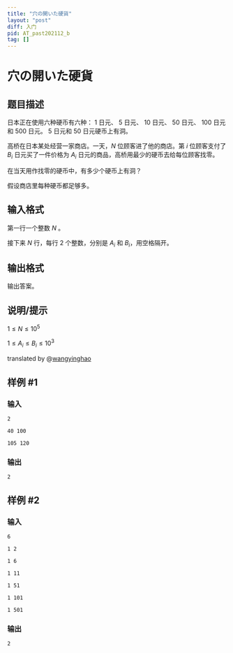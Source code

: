 ```yaml
---
title: "穴の開いた硬貨"
layout: "post"
diff: 入门
pid: AT_past202112_b
tag: []
---
```


# 穴の開いた硬貨

## 题目描述

日本正在使用六种硬币有六种： $1$ 日元、 $5$ 日元、 $10$ 日元、 $50$ 日元、 $100$ 日元和 $500$ 日元。 $5$ 日元和 $50$ 日元硬币上有洞。

高桥在日本某处经营一家商店。一天，$N$ 位顾客进了他的商店。第 $i$ 位顾客支付了 $B_i$ 日元买了一件价格为 $A_i$ 日元的商品，高桥用最少的硬币去给每位顾客找零。

在当天用作找零的硬币中，有多少个硬币上有洞？

假设商店里每种硬币都足够多。

## 输入格式

第一行一个整数 $N$  。

接下来 $N$ 行，每行 $2$ 个整数，分别是 $A_i$ 和 $B_i$，用空格隔开。

## 输出格式

输出答案。

## 说明/提示

$1\leq N\leq 10^5$

$1\leq A_i\leq B_i\leq 10^3$

translated by @[wangyinghao](https://www.luogu.com.cn/user/453759)

## 样例 #1

### 输入

```
2
40 100
105 120
```

### 输出

```
2
```

## 样例 #2

### 输入

```
6
1 2
1 6
1 11
1 51
1 101
1 501
```

### 输出

```
2
```


